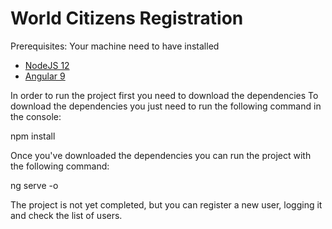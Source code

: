 # World Citizens Registration

Prerequisites:
Your machine need to have installed 
- [NodeJS 12](https://nodejs.org/en/download/)
- [Angular 9](https://angular.io/guide/setup-local)

In order to run the project first you need to download the dependencies
To download the dependencies you just need to run the following command in the console:

npm install

Once you've downloaded the dependencies you can run the project with the following command:

ng serve -o

The project is not yet completed, but you can register a new user, logging it and check the list of users.
